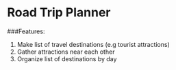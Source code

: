 # Road Trip Planner

###Features:
1. Make list of travel destinations (e.g tourist attractions)
2. Gather attractions near each other
3. Organize list of destinations by day
